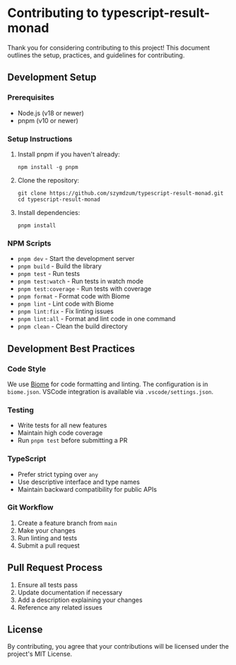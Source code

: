# Contributing to typescript-result-monad

Thank you for considering contributing to this project! This document outlines the setup, practices, and guidelines for contributing.

## Development Setup

### Prerequisites

- Node.js (v18 or newer)
- pnpm (v10 or newer)

### Setup Instructions

1. Install pnpm if you haven't already:
   ```shell
   npm install -g pnpm
   ```

2. Clone the repository:
   ```shell
   git clone https://github.com/szymdzum/typescript-result-monad.git
   cd typescript-result-monad
   ```

3. Install dependencies:
   ```shell
   pnpm install
   ```

### NPM Scripts

- `pnpm dev` - Start the development server
- `pnpm build` - Build the library
- `pnpm test` - Run tests
- `pnpm test:watch` - Run tests in watch mode
- `pnpm test:coverage` - Run tests with coverage
- `pnpm format` - Format code with Biome
- `pnpm lint` - Lint code with Biome
- `pnpm lint:fix` - Fix linting issues
- `pnpm lint:all` - Format and lint code in one command
- `pnpm clean` - Clean the build directory

## Development Best Practices

### Code Style

We use [Biome](https://biomejs.dev/) for code formatting and linting. The configuration is in `biome.json`. VSCode integration is available via `.vscode/settings.json`.

### Testing

- Write tests for all new features
- Maintain high code coverage
- Run `pnpm test` before submitting a PR

### TypeScript

- Prefer strict typing over `any`
- Use descriptive interface and type names
- Maintain backward compatibility for public APIs

### Git Workflow

1. Create a feature branch from `main`
2. Make your changes
3. Run linting and tests
4. Submit a pull request

## Pull Request Process

1. Ensure all tests pass
2. Update documentation if necessary
3. Add a description explaining your changes
4. Reference any related issues

## License

By contributing, you agree that your contributions will be licensed under the project's MIT License.
